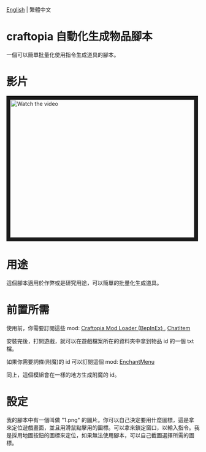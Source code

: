 [English]((README.md)) | 繁體中文
# craftopia 自動化生成物品腳本
一個可以簡單批量化使用指令生成道具的腳本。

# 影片
<a href="http://www.youtube.com/watch?feature=player_embedded&v=RyKaHKIUE1g" target="_blank">
 <img src="http://img.youtube.com/vi/RyKaHKIUE1g/mqdefault.jpg" alt="Watch the video" width="480" height="360" border="10" />
</a>

# 用途
這個腳本適用於作弊或是研究用途，可以簡單的批量化生成道具。

# 前置所需
使用前，你需要訂閱這些 mod: [Craftopia Mod Loader (BepInEx)
](https://steamcommunity.com/sharedfiles/filedetails/?id=2519948110), [ChatItem](https://steamcommunity.com/sharedfiles/filedetails/?id=2527976538)

安裝完後，打開遊戲，就可以在遊戲檔案所在的資料夾中拿到物品 id 的一個 txt 檔。

如果你需要詞條(附魔)的 id 可以訂閱這個 mod: [EnchantMenu](https://steamcommunity.com/sharedfiles/filedetails/?id=2527137938)

同上，這個模組會在一樣的地方生成附魔的 id。

# 設定
我的腳本中有一個叫做 "1.png" 的圖片。你可以自己決定要用什麼圖標，這是拿來定位遊戲畫面，並且用滑鼠點擊用的圖標。可以拿來鎖定窗口，以輸入指令。我是採用地圖按鈕的圖標來定位，如果無法使用腳本，可以自己截圖選擇所需的圖標。
